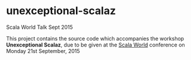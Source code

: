 # unexceptional-scalaz
Scala World Talk Sept 2015


This project contains the source code which accompanies the workshop **Unexceptional Scalaz**, due to be given at the [Scala World](https://scala.world/) conference on Monday 21st September, 2015

